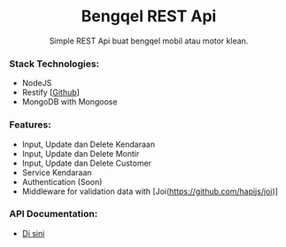 <h1 align="center">Bengqel REST Api</h1>
<p align="center">Simple REST Api buat bengqel mobil atau motor klean.</p>

### Stack Technologies:
* NodeJS
* Restify [[Github](https://github.com/restify/node-restify)]
* MongoDB with Mongoose

### Features:
* Input, Update dan Delete Kendaraan
* Input, Update dan Delete Montir
* Input, Update dan Delete Customer
* Service Kendaraan
* Authentication (Soon)
* Middleware for validation data with [Joi(https://github.com/hapijs/joi)]

### API Documentation:
* [Di sini](https://documenter.getpostman.com/view/2177497/RzthQApP#ee9c1306-b4cf-4cf9-9c11-d50f6f63fbb9)
